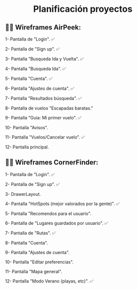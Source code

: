 <h1 align="center"> Planificación proyectos</h1>

## 🤙🏻 Wireframes AirPeek:

1- Pantalla de "Login". ✅

2- Pantalla de "Sign up". ✅

3- Pantalla "Busqueda Ida y Vuelta". ✅

4- Pantalla "Busqueda Ida". ✅

5- Pantalla "Cuenta". ✅

6- Pantalla "Ajustes de cuenta". ✅

7- Pantalla "Resultados búsqueda". ✅

8- Pantalla de vuelos "Escapadas baratas."

9- Pantalla "Guia: Mi primer vuelo". ✅

10- Pantalla "Avisos".

11- Pantalla "Vuelos/Cancelar vuelo". ✅

12- Pantalla principal.


## 🤙🏻 Wireframes CornerFinder:

1- Pantalla de "Login". ✅

2- Pantalla de "Sign up". ✅

3- DrawerLayout.

4- Pantalla "HotSpots (mejor valorados por la gente)". ✅

5- Pantalla "Recomendos para el usuario".

6- Pantalla de "Lugares guardados por usuario". ✅

7- Pantalla de "Rutas". ✅

8- Pantalla "Cuenta".

9- Pantalla "Ajustes de cuenta".

10- Pantalla "Editar preferencias".

11- Pantalla "Mapa general".

12- Pantalla "Modo Verano (playas, etc)". ✅

